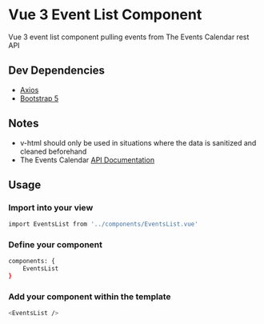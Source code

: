 # Vue 3 Event List Component
Vue 3 event list component pulling events from The Events Calendar rest API

## Dev Dependencies
+ [Axios](https://www.npmjs.com/package/axios)
+ [Bootstrap 5](https://www.npmjs.com/package/bootstrap/v/5.0.1)

## Notes
+ v-html should only be used in situations where the data is sanitized and cleaned beforehand
+ The Events Calendar [API Documentation](https://theeventscalendar.com/knowledgebase/k/introduction-to-the-events-calendar-rest-api/)

## Usage

### Import into your view

````bash
import EventsList from '../components/EventsList.vue'
````

### Define your component

````bash
components: {
    EventsList
}
````

### Add your component within the template

````bash
<EventsList />
````
